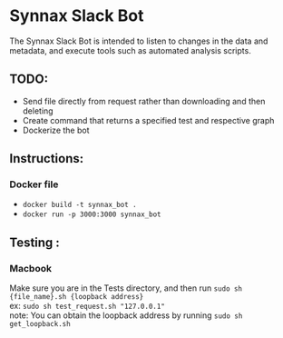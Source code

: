 # Synnax Slack Bot

The Synnax Slack Bot is intended to listen to changes in the data and metadata, and execute tools such as automated analysis scripts.

## TODO:
- Send file directly from request rather than downloading and then deleting
- Create command that returns a specified test and respective graph
- Dockerize the bot

## Instructions:

### Docker file
- `docker build -t synnax_bot .`
- `docker run -p 3000:3000 synnax_bot`

## Testing :

### Macbook

Make sure you are in the Tests directory, and then run `sudo sh {file_name}.sh {loopback address}`
<br>ex: `sudo sh test_request.sh "127.0.0.1"`
<br>note: You can obtain the loopback address by running `sudo sh get_loopback.sh`

